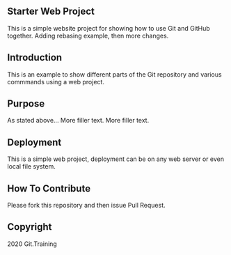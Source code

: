 ## Starter Web Project

This is a simple website project for showing how to use Git and GitHub together. Adding rebasing example, then more changes.

## Introduction

This is an example to show different parts of the Git repository and various commmands using a web project.

## Purpose

As stated above... More filler text. More filler text.

## Deployment

This is a simple web project, deployment can be on any web server or even local file system.

## How To Contribute

Please fork this repository and then issue Pull Request.

## Copyright

2020 Git.Training
